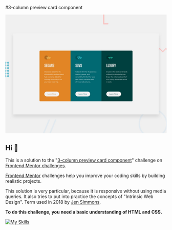 #3-column preview card component

![Design preview for the 3-column preview card component coding challenge](./design/desktop-preview.jpg)

## Hi 👋

This is a solution to the "[3-column preview card component](https://www.frontendmentor.io/challenges/3column-preview-card-component-pH92eAR2-)" challenge on [Frontend Mentor challenges](https://www.frontendmentor.io/challenges).

[Frontend Mentor](https://www.frontendmentor.io) challenges help you improve your coding skills by building realistic projects.

This solution is very particular, because it is responsive without using media queries. It also tries to put into practice the concepts of "Intrinsic Web Design". Term used in 2018 by [Jen Simmons](https://talks.jensimmons.com/videos/h0XWcf). 

**To do this challenge, you need a basic understanding of HTML and CSS.**

[![My Skills](https://skillicons.dev/icons?i=html,css)](https://skillicons.dev)
